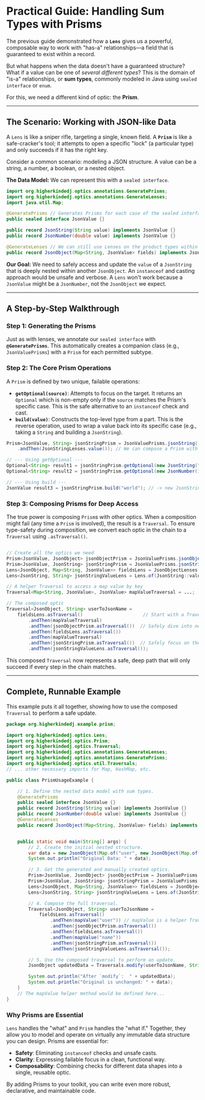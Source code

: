 # Practical Guide: Handling Sum Types with Prisms

The previous guide demonstrated how a **`Lens`** gives us a powerful, composable way to work with "has-a" relationships—a field that is guaranteed to exist within a record.

But what happens when the data doesn't have a guaranteed structure? What if a value can be one of *several different types*? This is the domain of "is-a" relationships, or **sum types**, commonly modeled in Java using `sealed interface` or `enum`.

For this, we need a different kind of optic: the **Prism**.

---

## The Scenario: Working with JSON-like Data

A `Lens` is like a sniper rifle, targeting a single, known field. A **`Prism`** is like a safe-cracker's tool; it attempts to open a specific "lock" (a particular type) and only succeeds if it has the right key.

Consider a common scenario: modeling a JSON structure. A value can be a string, a number, a boolean, or a nested object.

**The Data Model:** We can represent this with a `sealed interface`.


```java
import org.higherkindedj.optics.annotations.GeneratePrisms;
import org.higherkindedj.optics.annotations.GenerateLenses;
import java.util.Map;

@GeneratePrisms // Generates Prisms for each case of the sealed interface
public sealed interface JsonValue {}

public record JsonString(String value) implements JsonValue {}
public record JsonNumber(double value) implements JsonValue {}

@GenerateLenses // We can still use Lenses on the product types within the sum type
public record JsonObject(Map<String, JsonValue> fields) implements JsonValue {}
```

**Our Goal:** We need to safely access and update the `value` of a `JsonString` that is deeply nested within another `JsonObject`. An `instanceof` and casting approach would be unsafe and verbose. A `Lens` won't work because a `JsonValue` might be a `JsonNumber`, not the `JsonObject` we expect.

---

## A Step-by-Step Walkthrough

### Step 1: Generating the Prisms

Just as with lenses, we annotate our `sealed interface` with **`@GeneratePrisms`**. This automatically creates a companion class (e.g., `JsonValuePrisms`) with a `Prism` for each permitted subtype.

### Step 2: The Core Prism Operations

A `Prism` is defined by two unique, failable operations:

* **`getOptional(source)`**: Attempts to focus on the target. It returns an `Optional` which is non-empty only if the `source` matches the Prism's specific case. This is the safe alternative to an `instanceof` check and cast.
* **`build(value)`**: Constructs the top-level type from a part. This is the reverse operation, used to wrap a value back into its specific case (e.g., taking a `String` and building a `JsonString`).

```java
Prism<JsonValue, String> jsonStringPrism = JsonValuePrisms.jsonString()
    .andThen(JsonStringLenses.value()); // We can compose a Prism with a Lens!

// --- Using getOptional ---
Optional<String> result1 = jsonStringPrism.getOptional(new JsonString("hello")); // -> Optional.of("hello")
Optional<String> result2 = jsonStringPrism.getOptional(new JsonNumber(123));   // -> Optional.empty()

// --- Using build ---
JsonValue result3 = jsonStringPrism.build("world"); // -> new JsonString("world")
```

### Step 3: Composing Prisms for Deep Access

The true power is composing `Prism`s with other optics. When a composition might fail (any time a `Prism` is involved), the result is a `Traversal`. To ensure type-safety during composition, we convert each optic in the chain to a `Traversal` using `.asTraversal()`.


```java

// Create all the optics we need
Prism<JsonValue, JsonObject> jsonObjectPrism = JsonValuePrisms.jsonObject();
Prism<JsonValue, JsonString> jsonStringPrism = JsonValuePrisms.jsonString();
Lens<JsonObject, Map<String, JsonValue>> fieldsLens = JsonObjectLenses.fields();
Lens<JsonString, String> jsonStringValueLens = Lens.of(JsonString::value, (js, s) -> new JsonString(s));

// A helper Traversal to access a map value by key
Traversal<Map<String, JsonValue>, JsonValue> mapValueTraversal = ...;

// The composed optic
Traversal<JsonObject, String> userToJsonName =
    fieldsLens.asTraversal()                      // Start with a Traversal
        .andThen(mapValueTraversal)
        .andThen(jsonObjectPrism.asTraversal())  // Safely dive into nested object
        .andThen(fieldsLens.asTraversal())
        .andThen(mapValueTraversal)
        .andThen(jsonStringPrism.asTraversal())  // Safely focus on the string type
        .andThen(jsonStringValueLens.asTraversal());
```

This composed `Traversal` now represents a safe, deep path that will only succeed if every step in the chain matches.

---

## Complete, Runnable Example

This example puts it all together, showing how to use the composed `Traversal` to perform a safe update.


```java
package org.higherkindedj.example.prism;

import org.higherkindedj.optics.Lens;
import org.higherkindedj.optics.Prism;
import org.higherkindedj.optics.Traversal;
import org.higherkindedj.optics.annotations.GenerateLenses;
import org.higherkindedj.optics.annotations.GeneratePrisms;
import org.higherkindedj.optics.util.Traversals;
// ... other necessary imports for Map, HashMap, etc.

public class PrismUsageExample {

    // 1. Define the nested data model with sum types.
    @GeneratePrisms
    public sealed interface JsonValue {}
    public record JsonString(String value) implements JsonValue {}
    public record JsonNumber(double value) implements JsonValue {}
    @GenerateLenses
    public record JsonObject(Map<String, JsonValue> fields) implements JsonValue {}


    public static void main(String[] args) {
        // 2. Create the initial nested structure.
        var data = new JsonObject(Map.of("user", new JsonObject(Map.of("name", new JsonString("Alice")))));
        System.out.println("Original Data: " + data);

        // 3. Get the generated and manually created optics.
        Prism<JsonValue, JsonObject> jsonObjectPrism = JsonValuePrisms.jsonObject();
        Prism<JsonValue, JsonString> jsonStringPrism = JsonValuePrisms.jsonString();
        Lens<JsonObject, Map<String, JsonValue>> fieldsLens = JsonObjectLenses.fields();
        Lens<JsonString, String> jsonStringValueLens = Lens.of(JsonString::value, (js, s) -> new JsonString(s));

        // 4. Compose the full traversal.
        Traversal<JsonObject, String> userToJsonName =
            fieldsLens.asTraversal()
                .andThen(mapValue("user")) // mapValue is a helper Traversal for Maps
                .andThen(jsonObjectPrism.asTraversal())
                .andThen(fieldsLens.asTraversal())
                .andThen(mapValue("name"))
                .andThen(jsonStringPrism.asTraversal())
                .andThen(jsonStringValueLens.asTraversal());

        // 5. Use the composed traversal to perform an update.
        JsonObject updatedData = Traversals.modify(userToJsonName, String::toUpperCase, data);

        System.out.println("After `modify`:  " + updatedData);
        System.out.println("Original is unchanged: " + data);
    }
    // The mapValue helper method would be defined here...
}
```

### Why Prisms are Essential

`Lens` handles the "what" and `Prism` handles the "what if." Together, they allow you to model and operate on virtually any immutable data structure you can design. Prisms are essential for:

* **Safety**: Eliminating `instanceof` checks and unsafe casts.
* **Clarity**: Expressing failable focus in a clean, functional way.
* **Composability**: Combining checks for different data shapes into a single, reusable optic.

By adding Prisms to your toolkit, you can write even more robust, declarative, and maintainable code.

